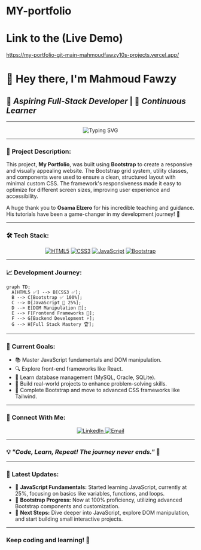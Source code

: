 # MY-portfolio 
# Link to the (Live Demo) 
https://my-portfolio-git-main-mahmoudfawzy10s-projects.vercel.app/
# 👋 Hey there, I'm **Mahmoud Fawzy**

## 🚀 *Aspiring Full-Stack Developer* | 🎯 *Continuous Learner*

---

<div align="center">
  <img src="https://readme-typing-svg.demolab.com?font=Fira+Code&size=24&pause=1000&color=00BFFF&center=true&vCenter=true&width=435&lines=Hello+World!;Aspiring+Full-Stack+Developer;Coding+My+Way+to+Mastery!" alt="Typing SVG" />
</div>

---

### 📌 **Project Description:**

This project, **My Portfolio**, was built using **Bootstrap** to create a responsive and visually appealing website. The Bootstrap grid system, utility classes, and components were used to ensure a clean, structured layout with minimal custom CSS. The framework's responsiveness made it easy to optimize for different screen sizes, improving user experience and accessibility.

A huge thank you to **Osama Elzero** for his incredible teaching and guidance. His tutorials have been a game-changer in my development journey! 🙌

---

### 🛠️ **Tech Stack:**

<div align="center">
  
  [![HTML5](https://img.shields.io/badge/HTML5-100%25-E34F26?style=for-the-badge&logo=html5&logoColor=white)](https://developer.mozilla.org/en-US/docs/Web/HTML)
  [![CSS3](https://img.shields.io/badge/CSS3-100%25-1572B6?style=for-the-badge&logo=css3&logoColor=white)](https://developer.mozilla.org/en-US/docs/Web/CSS)
  [![JavaScript](https://img.shields.io/badge/JavaScript-25%25-F7DF1E?style=for-the-badge&logo=javascript&logoColor=black)](https://developer.mozilla.org/en-US/docs/Web/JavaScript)
  [![Bootstrap](https://img.shields.io/badge/Bootstrap-100%25-7952B3?style=for-the-badge&logo=bootstrap&logoColor=white)](https://getbootstrap.com/)

</div>

---

### 📈 **Development Journey:**

```mermaid
graph TD;
  A[HTML5 ✅] --> B[CSS3 ✅];
  B --> C[Bootstrap ✅ 100%];
  C --> D[JavaScript 🚀 25%];
  D --> E[DOM Manipulation 🎯];
  E --> F[Frontend Frameworks 🌟];
  F --> G[Backend Development ⚡];
  G --> H[Full Stack Mastery 🏆];
```

---

### 🎯 **Current Goals:**

- 📚 Master JavaScript fundamentals and DOM manipulation.
- 🔍 Explore front-end frameworks like React.
- 🛂 Learn database management (MySQL, Oracle, SQLite).
- 🚀 Build real-world projects to enhance problem-solving skills.
- 🌟 Complete Bootstrap and move to advanced CSS frameworks like Tailwind.

---

### 🌟 **Connect With Me:**

<div align="center"> 
  <a href="https://www.linkedin.com" target="_blank"> 
    <img src="https://img.shields.io/badge/LinkedIn-Connect-blue?style=for-the-badge&logo=linkedin" alt="LinkedIn" /> 
  </a> 
  <a href="mailto:your.email@example.com"> 
    <img src="https://img.shields.io/badge/Email-Contact%20Me-red?style=for-the-badge&logo=gmail" alt="Email" /> 
  </a> 
</div>

---

### 💡 *"Code, Learn, Repeat! The journey never ends."* 🚀

---

### 🚧 **Latest Updates:**

- 🎯 **JavaScript Fundamentals:** Started learning JavaScript, currently at 25%, focusing on basics like variables, functions, and loops.
- 🌟 **Bootstrap Progress:** Now at 100% proficiency, utilizing advanced Bootstrap components and customization.
- 🚀 **Next Steps:** Dive deeper into JavaScript, explore DOM manipulation, and start building small interactive projects.

---

### Keep coding and learning! 🚀
